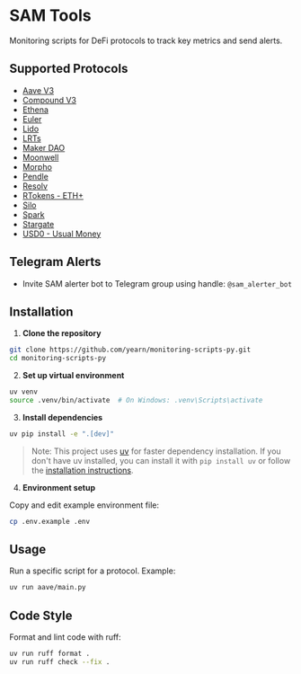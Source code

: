 # SAM Tools

Monitoring scripts for DeFi protocols to track key metrics and send alerts.

## Supported Protocols

- [Aave V3](./aave/README.md)
- [Compound V3](./compound/README.md)
- [Ethena](./ethena/README.md)
- [Euler](./euler/README.md)
- [Lido](./lido/README.md)
- [LRTs](./lrt-pegs/README.md)
- [Maker DAO](./maker/README.md)
- [Moonwell](./moonwell/README.md)
- [Morpho](./morpho/README.md)
- [Pendle](./pendle/README.md)
- [Resolv](./resolv/README.md)
- [RTokens - ETH+](./rtoken/README.md)
- [Silo](./silo/README.md)
- [Spark](./spark/README.md)
- [Stargate](./stargate/README.md)
- [USD0 - Usual Money](./usd0/README.md)

## Telegram Alerts

- Invite SAM alerter bot to Telegram group using handle: `@sam_alerter_bot`

## Installation

1. **Clone the repository**

```bash
git clone https://github.com/yearn/monitoring-scripts-py.git
cd monitoring-scripts-py
```

2. **Set up virtual environment**

```bash
uv venv
source .venv/bin/activate  # On Windows: .venv\Scripts\activate
```

3. **Install dependencies**

```bash
uv pip install -e ".[dev]"
```

> Note: This project uses [uv](https://github.com/astral-sh/uv) for faster dependency installation. If you don't have uv installed, you can install it with `pip install uv` or follow the [installation instructions](https://github.com/astral-sh/uv#installation).

4. **Environment setup**

Copy and edit example environment file:

```bash
cp .env.example .env
```

## Usage

Run a specific script for a protocol. Example:

```bash
uv run aave/main.py
```

## Code Style

Format and lint code with ruff:

```bash
uv run ruff format .
uv run ruff check --fix .
```
